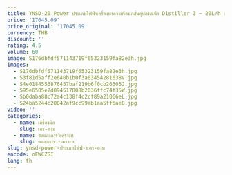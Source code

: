 ```yaml
---
title: YNSD-20 Power ประเภทไฟฟ้าเครื่องทําความร้อนกลั่นอุปกรณ์น้ํา Distiller 3 ~ 20L/h เครื่องทําน้ําอุ่นเครื่อง
price: '17045.09'
price_original: '17045.09'
currency: THB
discount: ''
rating: 4.5
volume: 60
image: S176dbfdf571143719f65323159fa82e3h.jpg
images:
  - S176dbfdf571143719f65323159fa82e3h.jpg
  - S3f81d5aff2e640b1b0f3a63454281638V.jpg
  - S4e0184556876457baf219b6f0cb26305J.jpg
  - S95e6585e2d894517808b2036ffc74f35W.jpg
  - Sb0daba88c72a4c138f4c2cf89a21066eL.jpg
  - S24ba5244c20042af9cc99ab1aa5ff6ae8.jpg
video: ''
categories:
  - name: เครื่องมือ
    slug: เคร-องม
  - name: วัดและการวิเคราะห์
    slug: ดและการว-เคราะห
slug: ynsd-power-ประเภทไฟฟ-าเคร-องท
encode: oEWCZSI
lang: th
---
```

  